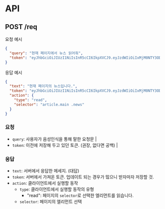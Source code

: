 # API

## POST /req

요청 예시

```json
{
  "query": "현재 페이지에서 뉴스 읽어줘",
  "token": "eyJhbGciOiJIUzI1NiIsInR5cCI6IkpXVCJ9.eyJzdWIiOiIxMjM0NTY3ODkwIiwibmFtZSI6IkpvaG4gRG9lIiwiaWF0IjoxNTE2MjM5MDIyfQ.SflKxwRJSMeKKF2QT4fwpMeJf36POk6yJV_adQssw5c"
}
```

응답 예시

```json
{
  "text": "현재 페이지의 뉴스입니다.",
  "token": "eyJhbGciOiJIUzI1NiIsInR5cCI6IkpXVCJ9.eyJzdWIiOiIxMjM0NTY3ODkwIiwibmFtZSI6IkpvaG4gRGUiLCJpYXQiOjE1MTYyMzkwMjJ9.1bxegY2QzMgmi4VjfhxtumdUCSGl8ohztW8878wScAA",
  "action": {
    "type": "read",
    "selector": "article.main .news"
  }
}
```

### 요청

- `query`: 사용자가 음성인식을 통해 말한 요청문 |
- `token`: 이전에 저장해 두고 있던 토큰. (권장, 없다면 공백) |

### 응답

- `text`: 서버에서 응답한 메세지. (대답)
- `token`: 서버에서 가져온 토큰. 업데이트 되는 경우가 많으니 받자마자 저장할 것.
- `action`: 클라이언트에서 실행할 동작
  - `type`: 클라이언트에서 실행할 동작의 유형
    - "read": 페이지의 `selector`로 선택한 엘리먼트를 읽습니다.
  - `selector`: 페이지의 엘리먼트 선택
